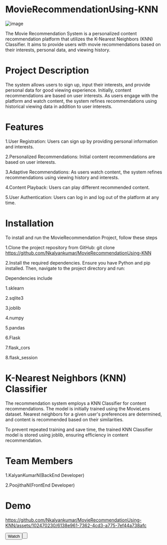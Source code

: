 # MovieRecommendationUsing-KNN
![image](https://github.com/Nkalyankumar/MovieRecommendationUsing-KNN/assets/102470230/1e711e5d-dc4c-41de-a741-0f8e23fe2a52)

The Movie Recommendation System is a personalized content recommendation platform that utilizes the K-Nearest Neighbors (KNN) Classifier. It aims to provide users with movie recommendations based on their interests, personal data, and viewing history.
# Project Description
The system allows users to sign up, input their interests, and provide personal data for good viewing experience. Initially, content recommendations are based on user interests. As users engage with the platform and watch content, the system refines recommendations using historical viewing data in addition to user interests.
# Features
1.User Registration:
Users can sign up by providing personal information and interests. 

2.Personalized Recommendations:
Initial content recommendations are based on user interests.

3.Adaptive Recommendations:
As users watch content, the system refines recommendations using viewing history and interests.

4.Content Playback:
Users can play different recommended content.

5.User Authentication:
Users can log in and log out of the platform at any time.
# Installation
To install and run the MovieRecommendation Project, follow these steps 

1.Clone the project repository from GitHub:
git clone https://github.com/Nkalyankumar/MovieRecommendationUsing-KNN

2.Install the required dependencies. Ensure you have Python and pip installed. Then, navigate to the project directory and run:

Dependencies include

1.sklearn

2.sqlite3

3.joblib

4.numpy

5.pandas

6.Flask

7.flask_cors

8.flask_session

# K-Nearest Neighbors (KNN) Classifier
The recommendation system employs a KNN Classifier for content recommendations. The model is initially trained using the MovieLens dataset. Nearest neighbors for a given user's preferences are determined, and content is recommended based on their similarities.

To prevent repeated training and save time, the trained KNN Classifier model is stored using joblib, ensuring efficiency in content recommendation.

# Team Members

1.KalyanKumarN(BackEnd Developer)

2.PoojithaN(FrontEnd Developer)

# Demo

https://github.com/Nkalyankumar/MovieRecommendationUsing-KNN/assets/102470230/6138e961-7362-4cd3-a775-7ef44a738afc

<button href = "https://www.youtube.com/watch?v=X78xhGDZGKg&t=">Watch<button>
